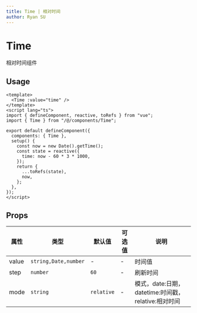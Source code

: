 ```yaml
---
title: Time | 相对时间
author: Ryan SU
---
```


# Time

相对时间组件

## Usage

```vue
<template>
  <Time :value="time" />
</template>
<script lang="ts">
import { defineComponent, reactive, toRefs } from "vue";
import { Time } from "/@/components/Time";

export default defineComponent({
  components: { Time },
  setup() {
    const now = new Date().getTime();
    const state = reactive({
      time: now - 60 * 3 * 1000,
    });
    return {
      ...toRefs(state),
      now,
    };
  },
});
</script>
```

## Props

| 属性  | 类型                 | 默认值     | 可选值 | 说明                                                |
| ----- | -------------------- | ---------- | ------ | --------------------------------------------------- |
| value | `string,Date,number` | -          | -      | 时间值                                              |
| step  | `number`             | `60`       | -      | 刷新时间                                            |
| mode  | `string`             | `relative` | -      | 模式，date:日期，datetime:时间戳，relative:相对时间 |
